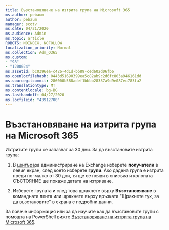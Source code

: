 ```yaml
---
title: Възстановяване на изтрита група на Microsoft 365
ms.author: pebaum
author: pebaum
manager: scotv
ms.date: 04/21/2020
ms.audience: Admin
ms.topic: article
ROBOTS: NOINDEX, NOFOLLOW
localization_priority: Normal
ms.collection: Adm_O365
ms.custom:
- "98"
- "1200024"
ms.assetid: bc0396ea-c426-4d1d-bb89-ced602d06fb6
ms.openlocfilehash: 0443d51690399ea5c82ab9c2d6fc803a946161dd
ms.sourcegitcommit: 286000b588adef1bbbb28337a9d9e087ec783fa2
ms.translationtype: MT
ms.contentlocale: bg-BG
ms.lasthandoff: 04/27/2020
ms.locfileid: "43912700"
---
```

# <a name="restore-a-deleted-microsoft-365-group"></a>Възстановяване на изтрита група на Microsoft 365

Изтритите групи се запазват за 30 дни. За да възстановите изтрита група:
  
1. В [центъра](https://outlook.office365.com/ecp/)за администриране на Exchange изберете **получатели** в левия екран, след което изберете **групи**. Ако дадена група е изтрита преди по-малко от 30 дни, тя ще се появи в списъка и колоната СЪСТОЯНИЕ ще покаже датата на изтриване.

2. Изберете групата и след това щракнете върху **Възстановяване** в командната лента или щракнете върху връзката "Щракнете тук, за да възстановите" в екрана с подробни данни.

За повече информация или за да научите как да възстановите групи с помощта на PowerShell вижте [Възстановяване на изтрита група на Microsoft 365](https://go.microsoft.com/fwlink/?linkid=867802).
  